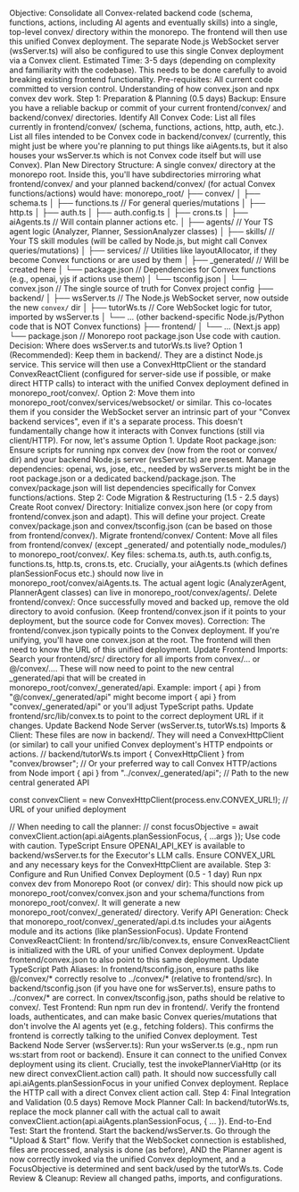 Objective: Consolidate all Convex-related backend code (schema, functions, actions, including AI agents and eventually skills) into a single, top-level convex/ directory within the monorepo. The frontend will then use this unified Convex deployment. The separate Node.js WebSocket server (wsServer.ts) will also be configured to use this single Convex deployment via a Convex client.
Estimated Time: 3-5 days (depending on complexity and familiarity with the codebase). This needs to be done carefully to avoid breaking existing frontend functionality.
Pre-requisites:
All current code committed to version control.
Understanding of how convex.json and npx convex dev work.
Step 1: Preparation & Planning (0.5 days)
Backup: Ensure you have a reliable backup or commit of your current frontend/convex/ and backend/convex/ directories.
Identify All Convex Code:
List all files currently in frontend/convex/ (schema, functions, actions, http, auth, etc.).
List all files intended to be Convex code in backend/convex/ (currently, this might just be where you're planning to put things like aiAgents.ts, but it also houses your wsServer.ts which is not Convex code itself but will use Convex).
Plan New Directory Structure:
A single convex/ directory at the monorepo root.
Inside this, you'll have subdirectories mirroring what frontend/convex/ and your planned backend/convex/ (for actual Convex functions/actions) would have:
monorepo_root/
├── convex/
│   ├── schema.ts
│   ├── functions.ts  // For general queries/mutations
│   ├── http.ts
│   ├── auth.ts
│   ├── auth.config.ts
│   ├── crons.ts
│   ├── aiAgents.ts     // Will contain planner actions etc.
│   ├── agents/         // Your TS agent logic (Analyzer, Planner, SessionAnalyzer classes)
│   ├── skills/         // Your TS skill modules (will be called by Node.js, but might call Convex queries/mutations)
│   ├── services/       // Utilities like layoutAllocator, if they become Convex functions or are used by them
│   ├── _generated/     // Will be created here
│   └── package.json    // Dependencies for Convex functions (e.g., openai, yjs if actions use them)
│   └── tsconfig.json
│   └── convex.json     // The single source of truth for Convex project config
├── backend/
│   ├── wsServer.ts     // The Node.js WebSocket server, now outside the new `convex/` dir
│   ├── tutorWs.ts      // Core WebSocket logic for tutor, imported by wsServer.ts
│   └── ... (other backend-specific Node.js/Python code that is NOT Convex functions)
├── frontend/
│   └── ... (Next.js app)
└── package.json        // Monorepo root package.json
Use code with caution.
Decision: Where does wsServer.ts and tutorWs.ts live?
Option 1 (Recommended): Keep them in backend/. They are a distinct Node.js service. This service will then use a ConvexHttpClient or the standard ConvexReactClient (configured for server-side use if possible, or make direct HTTP calls) to interact with the unified Convex deployment defined in monorepo_root/convex/.
Option 2: Move them into monorepo_root/convex/services/websocket/ or similar. This co-locates them if you consider the WebSocket server an intrinsic part of your "Convex backend services", even if it's a separate process. This doesn't fundamentally change how it interacts with Convex functions (still via client/HTTP).
For now, let's assume Option 1.
Update Root package.json:
Ensure scripts for running npx convex dev (now from the root or convex/ dir) and your backend Node.js server (wsServer.ts) are present.
Manage dependencies: openai, ws, jose, etc., needed by wsServer.ts might be in the root package.json or a dedicated backend/package.json. The convex/package.json will list dependencies specifically for Convex functions/actions.
Step 2: Code Migration & Restructuring (1.5 - 2.5 days)
Create Root convex/ Directory:
Initialize convex.json here (or copy from frontend/convex.json and adapt). This will define your project.
Create convex/package.json and convex/tsconfig.json (can be based on those from frontend/convex/).
Migrate frontend/convex/ Content:
Move all files from frontend/convex/ (except _generated/ and potentially node_modules/) to monorepo_root/convex/.
Key files: schema.ts, auth.ts, auth.config.ts, functions.ts, http.ts, crons.ts, etc.
Crucially, your aiAgents.ts (which defines planSessionFocus etc.) should now live in monorepo_root/convex/aiAgents.ts.
The actual agent logic (AnalyzerAgent, PlannerAgent classes) can live in monorepo_root/convex/agents/.
Delete frontend/convex/: Once successfully moved and backed up, remove the old directory to avoid confusion. (Keep frontend/convex.json if it points to your deployment, but the source code for Convex moves).
Correction: The frontend/convex.json typically points to the Convex deployment. If you're unifying, you'll have one convex.json at the root. The frontend will then need to know the URL of this unified deployment.
Update Frontend Imports:
Search your frontend/src/ directory for all imports from convex/... or @/convex/....
These will now need to point to the new central _generated/api that will be created in monorepo_root/convex/_generated/api.
Example: import { api } from "@/convex/_generated/api" might become import { api } from "convex/_generated/api" or you'll adjust TypeScript paths.
Update frontend/src/lib/convex.ts to point to the correct deployment URL if it changes.
Update Backend Node Server (wsServer.ts, tutorWs.ts) Imports & Client:
These files are now in backend/.
They will need a ConvexHttpClient (or similar) to call your unified Convex deployment's HTTP endpoints or actions.
// backend/tutorWs.ts
import { ConvexHttpClient } from "convex/browser"; // Or your preferred way to call Convex HTTP/actions from Node
import { api } from "../convex/_generated/api"; // Path to the new central generated API

const convexClient = new ConvexHttpClient(process.env.CONVEX_URL!); // URL of your unified deployment

// When needing to call the planner:
// const focusObjective = await convexClient.action(api.aiAgents.planSessionFocus, { ...args });
Use code with caution.
TypeScript
Ensure OPENAI_API_KEY is available to backend/wsServer.ts for the Executor's LLM calls.
Ensure CONVEX_URL and any necessary keys for the ConvexHttpClient are available.
Step 3: Configure and Run Unified Convex Deployment (0.5 - 1 day)
Run npx convex dev from Monorepo Root (or convex/ dir):
This should now pick up monorepo_root/convex/convex.json and your schema/functions from monorepo_root/convex/.
It will generate a new monorepo_root/convex/_generated/ directory.
Verify API Generation: Check that monorepo_root/convex/_generated/api.d.ts includes your aiAgents module and its actions (like planSessionFocus).
Update Frontend ConvexReactClient:
In frontend/src/lib/convex.ts, ensure ConvexReactClient is initialized with the URL of your unified Convex deployment.
Update frontend/convex.json to also point to this same deployment.
Update TypeScript Path Aliases:
In frontend/tsconfig.json, ensure paths like @/convex/* correctly resolve to ../convex/* (relative to frontend/src).
In backend/tsconfig.json (if you have one for wsServer.ts), ensure paths to ../convex/* are correct.
In convex/tsconfig.json, paths should be relative to convex/.
Test Frontend:
Run npm run dev in frontend/.
Verify the frontend loads, authenticates, and can make basic Convex queries/mutations that don't involve the AI agents yet (e.g., fetching folders). This confirms the frontend is correctly talking to the unified Convex deployment.
Test Backend Node Server (wsServer.ts):
Run your wsServer.ts (e.g., npm run ws:start from root or backend).
Ensure it can connect to the unified Convex deployment using its client.
Crucially, test the invokePlannerViaHttp (or its new direct convexClient.action call) path. It should now successfully call api.aiAgents.planSessionFocus in your unified Convex deployment. Replace the HTTP call with a direct Convex client action call.
Step 4: Final Integration and Validation (0.5 days)
Remove Mock Planner Call: In backend/tutorWs.ts, replace the mock planner call with the actual call to await convexClient.action(api.aiAgents.planSessionFocus, { ... }).
End-to-End Test:
Start the frontend.
Start the backend/wsServer.ts.
Go through the "Upload & Start" flow.
Verify that the WebSocket connection is established, files are processed, analysis is done (as before), AND the Planner agent is now correctly invoked via the unified Convex deployment, and a FocusObjective is determined and sent back/used by the tutorWs.ts.
Code Review & Cleanup: Review all changed paths, imports, and configurations.